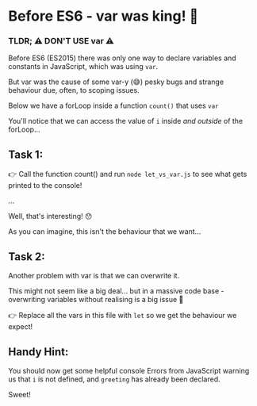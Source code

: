 # Before ES6 - var was king! 👑

### TLDR; ⚠️ DON'T USE var ⚠️

Before ES6 (ES2015) there was only one way to declare variables and constants in JavaScript, which was using `var`.

But var was the cause of some var-y (😅) pesky bugs and strange behaviour due, often, to scoping issues.

Below we have a forLoop inside a function `count()` that uses `var`

You'll notice that we can access the value of `i` inside _and outside_ of the forLoop...

## Task 1:

👉 Call the function count() and run `node let_vs_var.js` to see what gets printed to the console!

...

Well, that's interesting! 😯

As you can imagine, this isn't the behaviour that we want...

## Task 2:

Another problem with var is that we can overwrite it.

This might not seem like a big deal... but in a massive code base - overwriting variables without realising is a big
issue 🙈

👉 Replace all the vars in this file with `let` so we get the behaviour we expect!

## Handy Hint:

You should now get some helpful console Errors from JavaScript warning us that `i` is not defined, and `greeting` has
already been declared.

Sweet!
